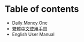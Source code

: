 # Table of contents

* [Daily Money One](README.md)
* [繁體中文使用手冊](cht/README.md)
* English User Manual